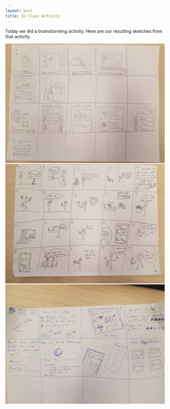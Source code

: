 ```yaml
---
layout: post
title: In Class Activity
---
```


Today we did a brainstorming activity. Here are our resulting sketches from that activity.

![sketch1](img/sketch1.jpg)
![sketch2](img/sketch2.jpg)
![sketch3](img/sketch3.jpg)
